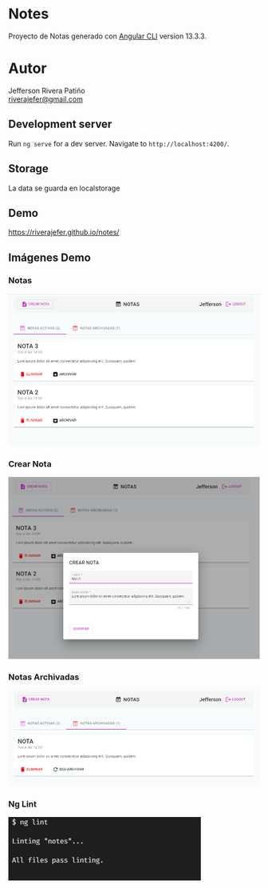 # Notes

Proyecto de Notas generado con [Angular CLI](https://github.com/angular/angular-cli) version 13.3.3.

# Autor 
Jefferson Rivera Patiño  
riverajefer@gmail.com

## Development server

Run `ng serve` for a dev server. Navigate to `http://localhost:4200/`. 

## Storage

La data se guarda en localstorage

## Demo 
https://riverajefer.github.io/notes/ 

## Imágenes Demo

### Notas
![alt text](img_readme/home.png)

### Crear Nota

![alt text](img_readme/create.png)
### Notas Archivadas

![alt text](img_readme/notas_archivadas.png)

### Ng Lint
![alt text](img_readme/lint.png)



